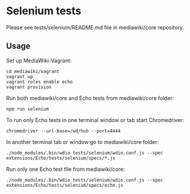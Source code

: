 # Selenium tests

Please see tests/selenium/README.md file in mediawiki/core repository.

## Usage

Set up MediaWiki-Vagrant:

    cd mediawiki/vagrant
    vagrant up
    vagrant roles enable echo
    vagrant provision

Run both mediawiki/core and Echo tests from mediawiki/core folder:

    npm run selenium

To run only Echo tests in one terminal window or tab start Chromedriver:

    chromedriver --url-base=/wd/hub --port=4444

In another terminal tab or window go to mediawiki/core folder:

    ./node_modules/.bin/wdio tests/selenium/wdio.conf.js --spec extensions/Echo/tests/selenium/specs/*.js

Run only one Echo test file from mediawiki/core:

    ./node_modules/.bin/wdio tests/selenium/wdio.conf.js --spec extensions/Echo/tests/selenium/specs/echo.js
